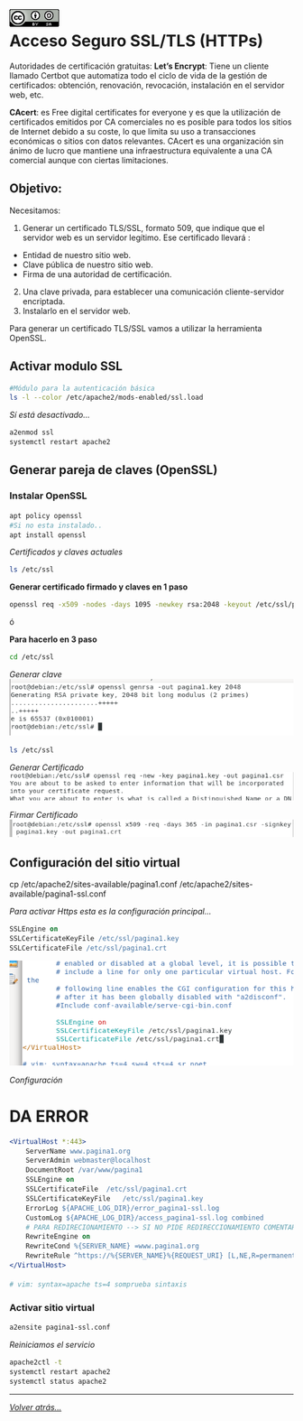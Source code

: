 <img src="/imagenes/MI-LICENCIA88x31.png" style="float: left; margin-right: 10px;" />

# Acceso Seguro SSL/TLS (HTTPs)

Autoridades de certificación gratuitas:
**Let’s Encrypt**: Tiene un cliente  llamado Certbot que automatiza todo el ciclo de vida de la gestión de certificados: obtención, renovación, revocación, instalación en el servidor web, etc.

**CAcert**: es Free digital certificates for everyone y es que la utilización de certificados emitidos por CA comerciales no es posible para todos los sitios de Internet debido a su coste, lo que limita su uso a transacciones económicas o sitios con datos relevantes. CAcert es una organización sin ánimo de lucro que mantiene una infraestructura equivalente a una CA comercial aunque con ciertas limitaciones.

## Objetivo:

Necesitamos:
1. Generar un certificado TLS/SSL, formato 509, que indique que el servidor web es un servidor legítimo.
Ese certificado llevará :
- Entidad de nuestro sitio web.
- Clave pública de nuestro sitio web.
- Firma de una autoridad de certificación.

2. Una clave privada, para establecer una comunicación cliente-servidor encriptada.
3. Instalarlo en el servidor web.

Para generar un certificado TLS/SSL vamos a utilizar la herramienta OpenSSL.

## Activar modulo SSL

```bash
#Módulo para la autenticación básica
ls -l --color /etc/apache2/mods-enabled/ssl.load
```

*Sí está desactivado...*

```bash
a2enmod ssl
systemctl restart apache2 
```

## Generar pareja de claves (OpenSSL)

### Instalar OpenSSL

```bash
apt policy openssl
#Si no esta instalado..
apt install openssl
```

*Certificados y claves actuales*
```bash
ls /etc/ssl
```

**Generar certificado firmado y claves en 1 paso**

```bash
openssl req -x509 -nodes -days 1095 -newkey rsa:2048 -keyout /etc/ssl/pagina1.key -out /etc/ssl/pagina1.crt
```
ó

**Para hacerlo en 3 paso**

```bash
cd /etc/ssl
```

*Generar clave*
![crearUsuarios](../../imagenes/apache2/https0.jpg)

```bash
ls /etc/ssl
```

*Generar Certificado*
![crearUsuarios](../../imagenes/apache2/https1.jpg)

*Firmar Certificado*
![crearUsuarios](../../imagenes/apache2/https4.jpg)

## Configuración del sitio virtual

cp /etc/apache2/sites-available/pagina1.conf /etc/apache2/sites-available/pagina1-ssl.conf

*Para activar Https esta es la configuración principal...*

```apache
SSLEngine on
SSLCertificateKeyFile /etc/ssl/pagina1.key
SSLCertificateFile /etc/ssl/pagina1.crt
```

![crearUsuarios](../../imagenes/apache2/opcionesHttps.jpg)

*Configuración*
# DA ERROR
```apache
<VirtualHost *:443>
	ServerName www.pagina1.org
	ServerAdmin webmaster@localhost
	DocumentRoot /var/www/pagina1
	SSLEngine on
	SSLCertificateFile	/etc/ssl/pagina1.crt
	SSLCertificateKeyFile	/etc/ssl/pagina1.key
	ErrorLog ${APACHE_LOG_DIR}/error_pagina1-ssl.log
	CustomLog ${APACHE_LOG_DIR}/access_pagina1-ssl.log combined
	# PARA REDIRECIONAMIENTO --> SI NO PIDE REDIRECCIONAMIENTO COMENTAR
	RewriteEngine on
	RewriteCond %{SERVER_NAME} =www.pagina1.org
	RewriteRule ^https://%{SERVER_NAME}%{REQUEST_URI} [L,NE,R=permanent]
</VirtualHost>

# vim: syntax=apache ts=4 somprueba sintaxis
```

### Activar sitio virtual

```bash
a2ensite pagina1-ssl.conf
```

*Reiniciamos el servicio*

```bash
apache2ctl -t
systemctl restart apache2 
systemctl status apache2 
```

__________________________
*[Volver atrás...](/README.md)*